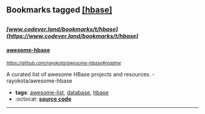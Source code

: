 ## Bookmarks tagged [[hbase]](https://www.codever.land/search?q=[hbase])

_<sup><sup>[www.codever.land/bookmarks/t/hbase](https://www.codever.land/bookmarks/t/hbase)</sup></sup>_
---
#### [awesome-hbase](https://github.com/rayokota/awesome-hbase#readme)
_<sup>https://github.com/rayokota/awesome-hbase#readme</sup>_

A curated list of awesome HBase projects and resources. - rayokota/awesome-hbase
* **tags**: [awesome-list](../tagged/awesome-list.md), [database](../tagged/database.md), [hbase](../tagged/hbase.md)
* :octocat: **[source code](https://github.com/rayokota/awesome-hbase#readme)**
---
